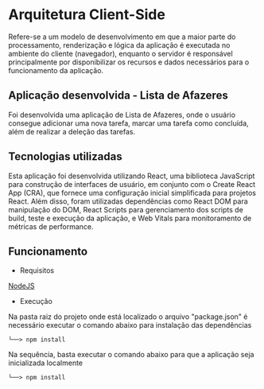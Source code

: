 # Arquitetura Client-Side

Refere-se a um modelo de desenvolvimento em que a maior parte do processamento, renderização e lógica da aplicação é executada no ambiente do cliente (navegador), enquanto o servidor é responsável principalmente por disponibilizar os recursos e dados necessários para o funcionamento da aplicação.

## Aplicação desenvolvida - Lista de Afazeres

Foi desenvolvida uma aplicação de Lista de Afazeres, onde o usuário consegue adicionar uma nova tarefa, marcar uma tarefa como concluída, além de realizar a deleção das tarefas.

## Tecnologias utilizadas

Esta aplicação foi desenvolvida utilizando React, uma biblioteca JavaScript para construção de interfaces de usuário, em conjunto com o Create React App (CRA), que fornece uma configuração inicial simplificada para projetos React. Além disso, foram utilizadas dependências como React DOM para manipulação do DOM, React Scripts para gerenciamento dos scripts de build, teste e execução da aplicação, e Web Vitals para monitoramento de métricas de performance.

## Funcionamento

- Requisitos

[NodeJS](https://nodejs.org/en)

- Execução

Na pasta raiz do projeto onde está localizado o arquivo "package.json" é necessário executar o comando abaixo para instalação das dependências
```
└──> npm install
```

Na sequência, basta executar o comando abaixo para que a aplicação seja inicializada localmente
```
└──> npm install
```

